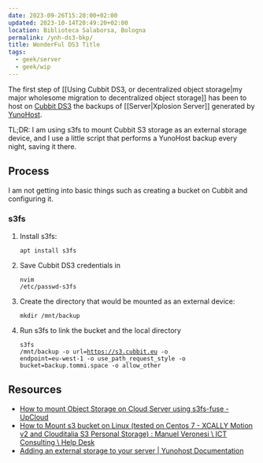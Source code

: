 ```yaml
---
date: 2023-09-26T15:20:00+02:00
updated: 2023-10-14T20:49:20+02:00
location: Biblioteca Salaborsa, Bologna
permalink: /ynh-ds3-bkp/
title: WonderFul DS3 Title
tags:
  - geek/server
  - geek/wip
---
```

The first step of [[Using Cubbit DS3, or decentralized object storage|my major wholesome migration to decentralized object storage]] has been to host on [Cubbit DS3](https://docs.cubbit.io/getting-started/what-is-cubbit-ds3 'What is Cubbit DS3?') the backups of [[Server|Xplosion Server]] generated by [YunoHost](https://yunohost.org 'What is YunoHost?').

<div class='blue box'>
	TL;DR: I am using s3fs to mount Cubbit S3 storage as an external storage device, and I use a little script that performs a YunoHost backup every night, saving it there.
</div>

## Process

I am not getting into basic things such as creating a bucket on Cubbit and configuring it.

### s3fs

1. Install s3fs: <pre><code>apt install s3fs</pre></code>
2. Save Cubbit DS3 credentials in <pre><code>nvim /etc/passwd-s3fs</pre></code>
3. Create the directory that would be mounted as an external device: <pre><code>mkdir /mnt/backup</pre></code>
4. Run s3fs to link the bucket and the local directory<pre><code>s3fs /mnt/backup -o url=https://s3.cubbit.eu -o endpoint=eu-west-1 -o use_path_request_style -o bucket=backup.tommi.space -o allow_other</pre></code>

## Resources

- [How to mount Object Storage on Cloud Server using s3fs-fuse - UpCloud](https://upcloud.com/resources/tutorials/mount-object-storage-cloud-server-s3fs-fuse)
- [How to Mount s3 bucket on Linux (tested on Centos 7 - XCALLY Motion v2 and Clouditalia S3 Personal Storage) : Manuel Veronesi \\ ICT Consulting \\ Help Desk](https://manuelveronesi.freshdesk.com/support/solutions/articles/19000090670-how-to-mount-s3-bucket-on-linux-tested-on-centos-7-xcally-motion-v2-and-clouditalia-s3-personal-st)
- [Adding an external storage to your server | Yunohost Documentation](https://yunohost.org/en/external_storage#4-mount-the-disk)
